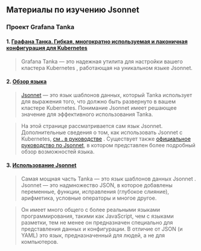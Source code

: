 ## Материалы по изучению Jsonnet

### Проект Grafana Tanka
#### 1. [Графана Танка. Гибкая, многократно используемая и лаконичная конфигурация для Kubernetes](https://tanka.dev/)
> Grafana Tanka — это надежная утилита для настройки вашего кластера Kubernetes , работающая на уникальном языке Jsonnet.
#### 2. [Обзор языка](https://tanka.dev/jsonnet/overview)
> [Jsonnet](https://jsonnet.org/) — это язык шаблонов данных, который Tanka использует для выражения того, что должно быть развернуто в вашем кластере Kubernetes. 
> Понимание Jsonnet имеет решающее значение для эффективного использования Tanka.

> На этой странице рассматривается сам язык Jsonnet. Дополнительные сведения о том, как использовать Jsonnet с Kubernetes, [см . в руководстве](https://tanka.dev/tutorial/jsonnet) . 
> Существует также [официальное руководство по Jsonnet](https://jsonnet.org/learning/tutorial.html), в котором представлен более подробный обзор возможностей языка.

#### 3. [Использование Jsonnet](https://tanka.dev/tutorial/jsonnet)
> Самая мощная часть Tanka — это язык шаблонов данных Jsonnet . Jsonnet — это надмножество JSON, в которое добавлены переменные, функции, исправления (глубокое слияние), арифметика, условные операторы и многое другое.

> Он имеет много общего с более реальными языками программирования, такими как JavaScript, чем с языками разметки, тем не менее он предназначен специально для представления данных и конфигурации. В отличие от JSON (и YAML) это язык, предназначенный для людей, а не для компьютеров.
